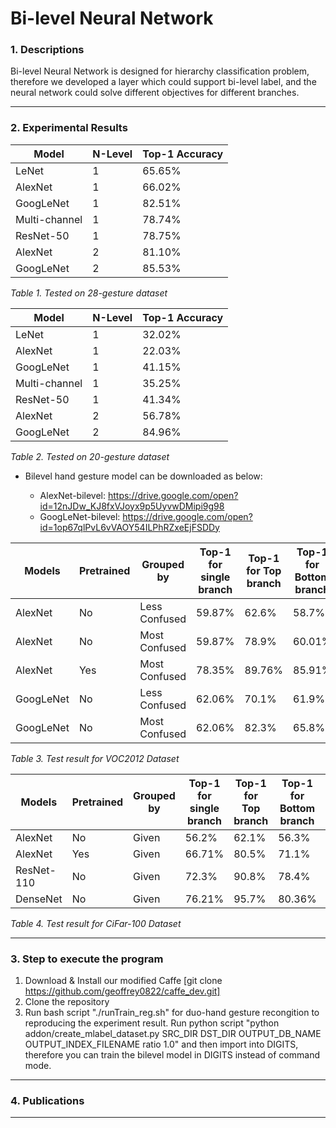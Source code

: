 # Bi-level Neural Network

### 1. Descriptions
Bi-level Neural Network is designed for hierarchy classification problem, therefore we developed a layer which could support bi-level label, and the neural network could solve different objectives for different branches.
___


### 2. Experimental Results

| Model         | N-Level | Top-1 Accuracy |
|---------------|---------|----------------|
| LeNet         | 1       | 65.65%         |
| AlexNet       | 1       | 66.02%         |
| GoogLeNet     | 1       | 82.51%         |
| Multi-channel | 1       | 78.74%         |
| ResNet-50     | 1       | 78.75%         |
| AlexNet       | 2       | 81.10%         |
| GoogLeNet     | 2       | 85.53%         |

*Table 1. Tested on 28-gesture dataset*

| Model         | N-Level | Top-1 Accuracy |
|---------------|---------|----------------|
| LeNet         | 1       | 32.02%         |
| AlexNet       | 1       | 22.03%         |
| GoogLeNet     | 1       | 41.15%         |
| Multi-channel | 1       | 35.25%         |
| ResNet-50     | 1       | 41.34%         |
| AlexNet       | 2       | 56.78%         |
| GoogLeNet     | 2       | 84.96%         |

*Table 2. Tested on 20-gesture dataset*

- Bilevel hand gesture model can be downloaded as below:

    - AlexNet-bilevel: https://drive.google.com/open?id=12nJDw_KJ8fxVJoyx9p5UyvwDMipi9g98
    - GoogLeNet-bilevel: https://drive.google.com/open?id=1op67qlPvL6vVAOY54ILPhRZxeEjFSDDy

| Models    | Pretrained | Grouped by    | Top-1 for single branch | Top-1 for Top branch | Top-1 for Bottom branch | Top-1 for fused |
|-----------|------------|---------------|-------------------------|----------------------|-------------------------|-----------------|
| AlexNet   | No         | Less Confused | 59.87%                  | 62.6%                | 58.7%                   | 58.7%           |
| AlexNet   | No         | Most Confused | 59.87%                  | 78.9%                | 60.01%                  | 60.01%           |
| AlexNet   | Yes        | Most Confused | 78.35%                  | 89.76%               | 85.91%                  | 86.7%           |
| GoogLeNet | No         | Less Confused | 62.06%                  | 70.1%                | 61.9%                   | 61.9%           |
| GoogLeNet | No         | Most Confused | 62.06%                  | 82.3%                | 65.8%                   | 65.8%           |

*Table 3. Test result for VOC2012 Dataset*

| Models     | Pretrained | Grouped by | Top-1 for single branch | Top-1 for Top branch | Top-1 for Bottom branch | Top-1 for fused |
|------------|------------|------------|-------------------------|----------------------|-------------------------|-----------------|
| AlexNet    | No         | Given      | 56.2%                   | 62.1%                | 56.3%                   | 60.9%           |
| AlexNet    | Yes        | Given      | 66.71%                  | 80.5%                | 71.1%                   | 75.91%          |
| ResNet-110 | No         | Given      | 72.3%                   | 90.8%                | 78.4%                   | 78.4%           |
| DenseNet   | No         | Given      | 76.21%                  | 95.7%                | 80.36%                  | 80.36%          |

*Table 4. Test result for CiFar-100 Dataset*

___

### 3. Step to execute the program
1. Download & Install our modified Caffe [git clone https://github.com/geoffrey0822/caffe_dev.git]
2. Clone the repository
3. Run bash script "./runTrain_reg.sh" for duo-hand gesture recongition to reproducing the experiment result. Run python script "python addon/create_mlabel_dataset.py SRC_DIR DST_DIR OUTPUT_DB_NAME OUTPUT_INDEX_FILENAME ratio 1.0" and then import into DIGITS, therefore you can train the bilevel model in DIGITS instead of command mode.
___
### 4. Publications
___